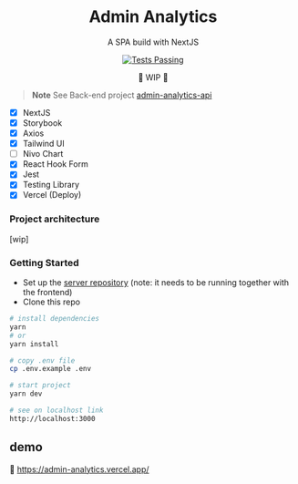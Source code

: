 <h1 align="center">Admin Analytics</h1>

<p align="center">A SPA build with NextJS</p>

<p align="center">
   <a href="https://github.com/biantris/graphql-relay-web/actions">
      <img alt="Tests Passing" src="https://github.com/biantris/graphql-relay-web/actions/workflows/test.yml/badge.svg" />
    </a>
</p>

<p align="center">🚧 WIP 🚧</p>

> **Note** 
> See Back-end project [admin-analytics-api](https://github.com/biantris/admin-analytics-api)

- [x] NextJS
- [x] Storybook
- [x] Axios
- [x] Tailwind UI
- [ ] Nivo Chart
- [x] React Hook Form
- [x] Jest
- [x] Testing Library
- [x] Vercel (Deploy)

### Project architecture
[wip]

### Getting Started
- Set up the [server repository](https://github.com/biantris/admin-analytics-api) (note: it needs to be running together with the frontend) 
- Clone this repo
```sh
# install dependencies
yarn
# or
yarn install

# copy .env file
cp .env.example .env

# start project
yarn dev

# see on localhost link
http://localhost:3000
```
 
## demo
🔗 https://admin-analytics.vercel.app/
